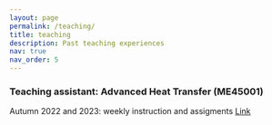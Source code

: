 ```yaml
---
layout: page
permalink: /teaching/
title: teaching
description: Past teaching experiences
nav: true
nav_order: 5
---
```


### Teaching assistant: Advanced Heat Transfer (ME45001)

Autumn 2022 and 2023: weekly instruction and assigments [Link](https://studiegids.tudelft.nl/a101_displayCourse.do?course_id=57916)